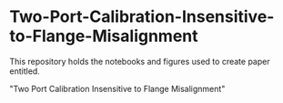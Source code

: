 Two-Port-Calibration-Insensitive-to-Flange-Misalignment
=======================================================

This repository holds the notebooks and figures used to create paper entitled. 

"Two Port Calibration Insensitive to Flange Misalignment"
